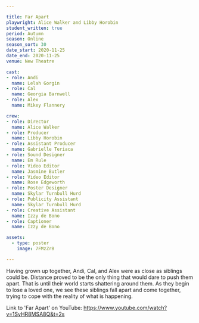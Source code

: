 ```yaml
---

title: Far Apart
playwright: Alice Walker and Libby Horobin
student_written: true
period: Autumn
season: Online
season_sort: 30
date_start: 2020-11-25
date_end: 2020-11-25
venue: New Theatre

cast:
- role: Andi
  name: Lelah Gorgin
- role: Cal
  name: Georgia Barnwell
- role: Alex
  name: Mikey Flannery

crew:
- role: Director
  name: Alice Walker
- role: Producer
  name: Libby Horobin
- role: Assistant Producer
  name: Gabrielle Teriaca
- role: Sound Designer 
  name: Em Rule
- role: Video Editor 
  name: Jasmine Butler
- role: Video Editor
  name: Rose Edgeworth
- role: Poster Designer 
  name: Skylar Turnbull Hurd
- role: Publicity Assistant
  name: Skylar Turnbull Hurd
- role: Creative Assistant
  name: Izzy de Bono
- role: Captioner
  name: Izzy de Bono

assets:
  - type: poster
    image: 7FMzZrB

---
```


Having grown up together, Andi, Cal, and Alex were as close as siblings could be. Distance proved to be the only thing that would dare to push them apart. That is until their world starts shattering around them. As they begin to lose a loved one, we see these siblings fall apart and come together, trying to cope with the reality of what is happening. 

Link to 'Far Apart' on YouTube: https://www.youtube.com/watch?v=1SvHR8MSA8Q&t=2s

